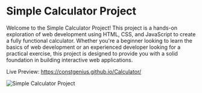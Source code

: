 # Simple Calculator Project

Welcome to the Simple Calculator Project! This project is a hands-on exploration of web development using HTML, CSS, and JavaScript to create a fully functional calculator. Whether you're a beginner looking to learn the basics of web development or an experienced developer looking for a practical exercise, this project is designed to provide you with a solid foundation in building interactive web applications.

Live Preview: https://constgenius.github.io/Calculator/

![Simple Calculator Project](/SimpleCalculator.png)